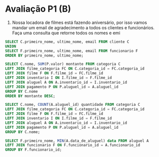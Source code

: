 # Avaliação P1 (B)

1. Nossa locadora de filmes está fazendo aniversário, por isso vamos mandar um email de agradecimento a todos os clientes e funcionários. Faça uma consulta que retorne todos os nomes e emi
```sql
SELECT C.primeiro_nome, ultimo_nome, email FROM cliente C
UNION
SELECT F.primeiro_nome, ultimo_nome, email FROM funcionario F
ORDER BY primeiro_nome, ultimo_nome;
```
```sql
SELECT C.nome, SUM(P.valor) montante FROM categoria C
LEFT JOIN filme_categoria FC ON C.categoria_id = FC.categoria_id
LEFT JOIN filme F ON F.filme_id = FC.filme_id
LEFT JOIN inventario I ON I.filme_id = F.filme_id
LEFT JOIN aluguel A ON A.inventario_id = I.inventario_id
LEFT JOIN pagamento P ON P.aluguel_id = A.aluguel_id
GROUP BY C.nome
ORDER BY montante DESC;
```
```sql
SELECT C.nome, COUNT(A.aluguel_id) quantidade FROM categoria C
LEFT JOIN filme_categoria FC ON C.categoria_id = FC.categoria_id
LEFT JOIN filme F ON F.filme_id = FC.filme_id
LEFT JOIN inventario I ON I.filme_id = F.filme_id
LEFT JOIN aluguel A ON A.inventario_id = I.inventario_id
LEFT JOIN pagamento P ON P.aluguel_id = A.aluguel_id
GROUP BY C.nome;
```
```sql
SELECT F.primeiro_nome, MIN(A.data_de_aluguel) data FROM aluguel A
LEFT JOIN funcionario F ON F.funcionario_id = A.funcionario_id
GROUP BY F.funcionario_id;
```
<!--stackedit_data:
eyJoaXN0b3J5IjpbNjg0MzUzNDUsLTE2OTUzMjg4NDddfQ==
-->